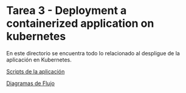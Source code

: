 # Tarea 3 - Deployment a containerized application on kubernetes

En este directorio se encuentra todo lo relacionado al despligue de la aplicación en Kubernetes.

[Scripts de la aplicación](tarea-3.1/)

[Diagramas de Flujo](tarea-3.2/)